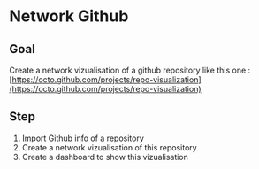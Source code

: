 # Network Github

## Goal

Create a network vizualisation of a github repository like this one : [https://octo.github.com/projects/repo-visualization](https://octo.github.com/projects/repo-visualization)

## Step

1. Import Github info of a repository
2. Create a network vizualisation of this repository
3. Create a dashboard to show this vizualisation